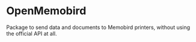 # OpenMemobird

Package to send data and documents to Memobird printers, without using the official API at all.
